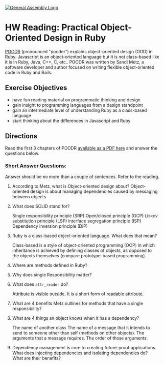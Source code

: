 [![General Assembly Logo](https://camo.githubusercontent.com/1a91b05b8f4d44b5bbfb83abac2b0996d8e26c92/687474703a2f2f692e696d6775722e636f6d2f6b6538555354712e706e67)](https://generalassemb.ly/education/web-development-immersive)

# HW Reading: Practical Object-Oriented Design in Ruby

[POODR](http://www.poodr.com/) (pronounced "pooder") explains object-oriented design (OOD) in Ruby. Javascript is an object-oriented language but it is not class-based like it is in Ruby, Java, C++, C, etc.. POODR was written by Sandi Metz, a software developer and author focused on writing flexible object-oriented code in Ruby and Rails.

## Exercise Objectives

- have fun reading material on programmatic thinking and design
- gain insight to programming languages from a design standpoint
- gain an intermediate level of understanding Ruby as a class-based language
- start thinking about the differences in Javascript and Ruby

## Directions

Read the first 3 chapters of POODR [available as a PDF here](https://github.com/edenzik/cs105b/blob/master/books/Practical%20Object-Oriented%20Design%20in%20Ruby.pdf) and answer the questions below.




### Short Answer Questions:

Answer should be no more than a couple of sentences. Refer to the reading.

1. According to Metz, what is Object-oriented design about?
    Object-oriented design is about managing dependencies caused by
    messaging between objects


2. What does SOLID stand for?

    Single responsibility principle (SRP)
    Open/closed principle (OCP)
    Liskov substitution principle (LSP)
    Interface segregation principle (ISP)
    Dependency inversion principle (DIP)

3. Ruby is a class-based object-oriented language. What does that mean?


    Class-based is a style of object-oriented programming (OOP) in which inheritance is achieved by defining classes of objects, as opposed to the objects themselves (compare prototype-based programming).


4. Where are methods defined in Ruby?



5. Why does single Responsibility matter?


6. What does `attr_reader` do?

    Attribute is visible outside. It is a short form of readable attribute. 

7. What are 4 benefits Metz outlines for methods that have a single responsibility?



8. What are 4 things an object knows when it has a dependency?

    The name of another class
    The name of a message that it intends to send to someone other than self (methods on other objects).
    The arguments that a message requires.
    The order of those arguments.

9. Dependency management is core to creating future-proof applications. What does injecting dependencies and isolating dependencies do? What are their benefits?


